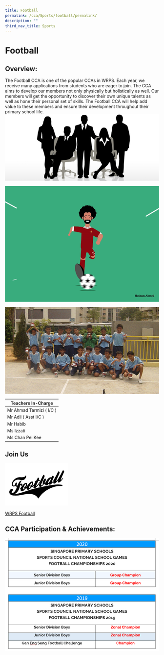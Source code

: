 ```yaml
---
title: Football
permalink: /cca/Sports/football/permalink/
description: ""
third_nav_title: Sports
---
```

Football
========

Overview:
---------

The Football CCA is one of the popular CCAs in WRPS. Each year, we receive many applications from students who are eager to join. The CCA aims to develop our members not only physically but holistically as well. Our members will get the opportunity to discover their own unique talents as well as hone their personal set of skills. The Football CCA will help add value to these members and ensure their development throughout their primary school life.
![](/images/staff.jpg)

![](/images/CCA%20Sports/salah-animation-gif.gif)

![](/images/CCA%20Sports/soccer.gif)

| Teachers In-Charge |
| --- |
| Mr Ahmad Tarmizi ( I/C ) |
| Mr Adli ( Asst I/C ) |
| Mr Habib |
| Ms Izzati |
| Ms Chan Pei Kee |

Join Us
-------
![](/images/CCA%20Sports/football.png)

[WRPS Football ](https://www.youtube.com/watch?v=Tx0CP-ocYgI)

CCA Participation &amp; Achievements:
---------------------------------
![](/images/CCA%20Sports/socachiev.png)




